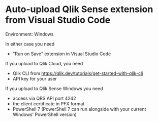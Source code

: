 # Auto-upload Qlik Sense extension from Visual Studio Code

Environment: Windows

In either case you need
- "Run on Save" extension in Visual Studio Code

If you upload to Qlik Cloud, you need
- Qlik CLI from https://qlik.dev/tutorials/get-started-with-qlik-cli
- API key for your user

If you upload to Qlik Sense Windows you need
- access via QRS API port 4242
- the client certificate in PFX format
- PowerShell 7 (PowerShell 7 can run alongside with your current Windows' PowerShell version)






